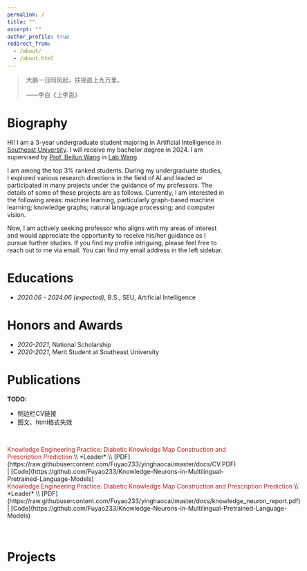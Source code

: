 ```yaml
---
permalink: /
title: ""
excerpt: ""
author_profile: true
redirect_from: 
  - /about/
  - /about.html
---
```


<span class='anchor' id='about-me'></span>



> ​																										大鹏一日同风起，扶摇直上九万里。
>
> ​																																															                      ——李白《上李邕》



# Biography

Hi! I am a 3-year undergraduate student majoring in Artificial Intelligence in [Southeast University](https://www.seu.edu.cn/). I will receive my bachelor degree in 2024. I am supervised by [Prof. Beilun Wang](https://cse.seu.edu.cn/2019/0105/c23024a257533/pagem.htm) in [Lab Wang](https://xgbxscwx.seu.edu.cn/wang-labsite/). 	

I am among the top 3% ranked students. During my undergraduate studies, I explored various research directions in the field of AI and leaded or participated in many projects under the guidance of my professors. The details of some of these projects are as follows. Currently, I am interested in the following areas: machine learning, particularly graph-based machine learning; knowledge graphs; natural language processing; and computer vision.

Now, I am actively seeking professor who aligns with my areas of interest and would appreciate the opportunity to receive his/her guidance as I pursue further studies. If you find my profile intriguing, please feel free to reach out to me via email. You can find my email address in the left sidebar.

# Educations

- *2020.06 - 2024.06 (expected)*, B.S., SEU, Artificial Intelligence



# Honors and Awards

- *2020-2021*, National Scholarship
- *2020-2021*, Merit Student at Southeast University 



# Publications 

**TODO:**

- 侧边栏CV链接
- 图文、html格式失效



​			

<div style="display: flex; align-items: center;">
  <div style="flex: 1; max-height: 28%; max-width: 59%;">
    <img src="https://raw.githubusercontent.com/Fuyao233/yinghaocai/master/_pages/imgs/GGUN.png" alt="图片" style="max-width: 100%;">
  </div>
  <div style="flex: 1; padding: 0px;">
    <font color="FireBrick">Knowledge Engineering Practice: Diabetic Knowledge Map Construction and Prescription Prediction</font> \\
    *Leader* \\
     [PDF](https://raw.githubusercontent.com/Fuyao233/yinghaocai/master/docs/CV.PDF) | [Code](https://github.com/Fuyao233/Knowledge-Neurons-in-Multilingual-Pretrained-Language-Models)
  </div>
</div>

<div style="display: flex; align-items: center;">
  <div style="flex: 1; max-height: 28%; max-width: 59%; position: relative; left: 12%;">
    <img src="https://raw.githubusercontent.com/Fuyao233/yinghaocai/master/_pages/imgs/knowledge_neurons.png" alt="图片" style="max-width: 50%;">
  </div>
  <div style="flex: 1; padding: 0px;">
    <font color="FireBrick">Knowledge Engineering Practice: Diabetic Knowledge Map Construction and Prescription Prediction</font> \\
    *Leader* \\
     [PDF](https://raw.githubusercontent.com/Fuyao233/yinghaocai/master/docs/knowledge_neuron_report.pdf) | [Code](https://github.com/Fuyao233/Knowledge-Neurons-in-Multilingual-Pretrained-Language-Models)
  </div>
</div>

​		









# Projects








